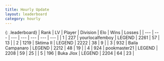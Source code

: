 ```yaml
---
title: Hourly Update
layout: leaderboard
category: hourly
---
```


{: .leaderboard}
| Rank | LV | Player | Division | Elo | Wins | Losses |
| --- | --- | --- | --- | --- | --- | --- |
| <span data-change="0">1</span> | 227 | <span title="ID: 719486">yourlocalfemboy</span> | LEGEND | <span data-change="0">2261</span> | <span data-change="0">57</span> | <span data-change="0">13</span> |
| <span data-change="0">2</span> | 1219 | <span title="ID: 402846">Sktima II</span> | LEGEND | <span data-change="0">2222</span> | <span data-change="0">38</span> | <span data-change="0">9</span> |
| <span data-change="0">3</span> | 932 | <span title="ID: 66144">Baila Campanaro</span> | LEGEND | <span data-change="0">2212</span> | <span data-change="0">48</span> | <span data-change="0">19</span> |
| <span data-change="0">4</span> | 924 | <span title="ID: 652474">pookmaster21</span> | LEGEND | <span data-change="0">2208</span> | <span data-change="0">59</span> | <span data-change="0">25</span> |
| <span data-change="1">5</span> | 196 | <span title="ID: 693106">Buka JIox</span> | LEGEND | <span data-change="0">2204</span> | <span data-change="0">64</span> | <span data-change="0">23</span> |